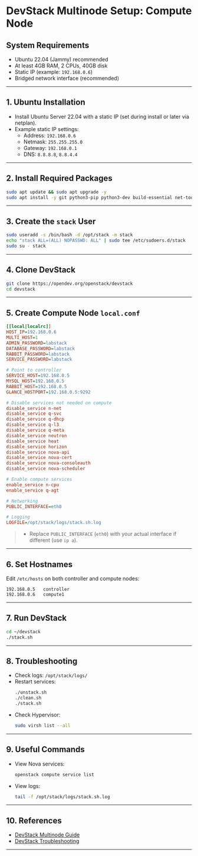 # DevStack Multinode Setup: Compute Node

## System Requirements
- Ubuntu 22.04 (Jammy) recommended
- At least 4GB RAM, 2 CPUs, 40GB disk
- Static IP (example: `192.168.0.6`)
- Bridged network interface (recommended)

---

## 1. Ubuntu Installation

- Install Ubuntu Server 22.04 with a static IP (set during install or later via netplan).
- Example static IP settings:
  - Address: `192.168.0.6`
  - Netmask: `255.255.255.0`
  - Gateway: `192.168.0.1`
  - DNS: `8.8.8.8`, `8.8.4.4`

---

## 2. Install Required Packages

```bash
sudo apt update && sudo apt upgrade -y
sudo apt install -y git python3-pip python3-dev build-essential net-tools curl wget
```

---

## 3. Create the `stack` User

```bash
sudo useradd -s /bin/bash -d /opt/stack -m stack
echo "stack ALL=(ALL) NOPASSWD: ALL" | sudo tee /etc/sudoers.d/stack
sudo su - stack
```

---

## 4. Clone DevStack

```bash
git clone https://opendev.org/openstack/devstack
cd devstack
```

---

## 5. Create Compute Node `local.conf`

```ini name=local.conf
[[local|localrc]]
HOST_IP=192.168.0.6
MULTI_HOST=1
ADMIN_PASSWORD=labstack
DATABASE_PASSWORD=labstack
RABBIT_PASSWORD=labstack
SERVICE_PASSWORD=labstack

# Point to controller
SERVICE_HOST=192.168.0.5
MYSQL_HOST=192.168.0.5
RABBIT_HOST=192.168.0.5
GLANCE_HOSTPORT=192.168.0.5:9292

# Disable services not needed on compute
disable_service n-net
disable_service q-svc
disable_service q-dhcp
disable_service q-l3
disable_service q-meta
disable_service neutron
disable_service heat
disable_service horizon
disable_service nova-api
disable_service nova-cert
disable_service nova-consoleauth
disable_service nova-scheduler

# Enable compute services
enable_service n-cpu
enable_service q-agt

# Networking
PUBLIC_INTERFACE=eth0

# Logging
LOGFILE=/opt/stack/logs/stack.sh.log
```

> - Replace `PUBLIC_INTERFACE` (`eth0`) with your actual interface if different (use `ip a`).

---

## 6. Set Hostnames

Edit `/etc/hosts` on both controller and compute nodes:

```
192.168.0.5   controller
192.168.0.6   compute1
```

---

## 7. Run DevStack

```bash
cd ~/devstack
./stack.sh
```

---

## 8. Troubleshooting

- Check logs: `/opt/stack/logs/`
- Restart services:
    ```bash
    ./unstack.sh
    ./clean.sh
    ./stack.sh
    ```
- Check Hypervisor:  
    ```bash
    sudo virsh list --all
    ```

---

## 9. Useful Commands

- View Nova services:
    ```bash
    openstack compute service list
    ```
- View logs:
    ```bash
    tail -f /opt/stack/logs/stack.sh.log
    ```

---

## 10. References

- [DevStack Multinode Guide](https://docs.openstack.org/devstack/latest/guides/multinode-lab.html)
- [DevStack Troubleshooting](https://docs.openstack.org/devstack/latest/troubleshooting.html)

---